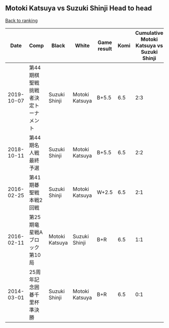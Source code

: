 ## Motoki Katsuya vs Suzuki Shinji Head to head

[Back to ranking](../../index.md)




| **Date** | **Comp** | **Black** | **White** | **Game result** | **Komi** | **Cumulative Motoki Katsuya vs Suzuki Shinji** | **Motoki Katsuya streak** | **Suzuki Shinji streak** | 
| --- | --- | --- | --- | --- | --- | --- | --- | --- |
| 2019-10-07 | 第44期棋聖戦挑戦者決定トーナメント | Suzuki Shinji | Motoki Katsuya | B+5.5 | 6.5 | 2:3 | 0 | 2 | 
| 2018-10-11 | 第44期名人戦最終予選 | Suzuki Shinji | Motoki Katsuya | B+5.5 | 6.5 | 2:2 | 0 | 1 | 
| 2016-02-25 | 第41期碁聖戦本戦2回戦 | Suzuki Shinji | Motoki Katsuya | W+2.5 | 6.5 | 2:1 | 2 | 0 | 
| 2016-02-11 | 第25期竜星戦Aブロック第10局 | Motoki Katsuya | Suzuki Shinji | B+R | 6.5 | 1:1 | 1 | 0 | 
| 2014-03-01 | 25周年記念囲碁千里杯準決勝 | Suzuki Shinji | Motoki Katsuya | B+R | 6.5 | 0:1 | 0 | 1 |




